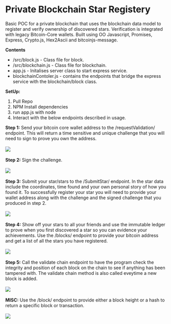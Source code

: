 # Private Blockchain Star Registery

Basic POC for a private blockchain that uses the blockchain data model to register and verify ownership of discovered stars. Verification is integrated with legacy Bitcoin-Core wallets. Built using OO Javascript, Promises, Express, Crypto.js, Hex2Ascii and bitcoinjs-message.

**Contents**
- /src/block.js - Class file for block.
- /src/blockchain.js - Class file for blockchain.
- app.js - Initalises server class to start express service.
- blockchainContoler.js - contains the endpoints that bridge the express service with the blockchain/block class.

**SetUp:**
1. Pull Repo
2. NPM Install dependencies
3. run app.js with node
4. Interact with the below endpoints described in usage.

**Step 1:**  Send your bitcoin core wallet address to the /requestValidation/ endpoint. This will return a time sensitive and unique challenge that you will need to sign to prove you own the address.
<br/>
<br/>
<img src="https://github.com/MatthewBoyce/boyce-coin/blob/main/gifs/requestValidation.gif"/>
<br/>
<br/>
**Step 2:** Sign the challenge.
<br/>
<br/>
<img src="https://github.com/MatthewBoyce/boyce-coin/blob/main/gifs/SignMessage.gif"/>
<br/>
<br/>
**Step 3:** Submit your star/stars to the /SubmitStar/ endpoint. In the star data include the coordinates, time found and your own personal story of how you found it. To successfully register your star you will need to provide your wallet address along with the challenge and the signed challenge that you produced in step 2.
<br/>
<br/>
<img src="https://github.com/MatthewBoyce/boyce-coin/blob/main/gifs/SubmitStar.gif" />
<br/>
<br/>
**Step 4:** Show off your stars to all your friends and use the immutable ledger to prove when you first discovered a star so you can evidence your achievements. Use the /blocks/ endpoint to provide your bitcoin address and get a list of all the stars you have registered.
<br/>
<br/>
<img src="https://github.com/MatthewBoyce/boyce-coin/blob/main/gifs/StarsByWallet.gif" />
<br/>
<br/>
**Step 5:** Call the validate chain endpoint to have the program check the integrity and position of each block on the chain to see if anything has been tampered with. The validate chain method is also called eveytime a new block is added.
<br/>
<br/>
<img src="https://github.com/MatthewBoyce/boyce-coin/blob/main/gifs/Validate%20Chain.gif" />
<br/>
<br/>
**MISC:** Use the /block/ endpoint to provide either a block height or a hash to return a specific block or transaction.
<br/>
<br/>
<img src="https://github.com/MatthewBoyce/boyce-coin/blob/main/gifs/BlockbyHeight.gif"  />
<br/>
<br/>
